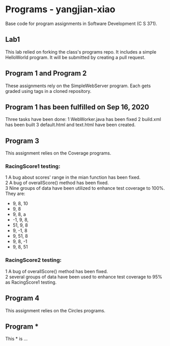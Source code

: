 # Programs - yangjian-xiao
Base code for program assignments in Software Development (C S 371).

## Lab1
This lab relied on forking the class's programs repo. It includes a simple HelloWorld program. It will be submitted by creating a pull request.

## Program 1 and Program 2
These assignments rely on the SimpleWebServer program. Each gets graded using tags in a cloned repository.

## Program 1 has been fulfilled on Sep 16, 2020
Three tasks have been done:
1 WebWorker.java has been fixed
2 build.xml has been built
3 default.html and text.html have been created.

## Program 3
This assignment relies on the Coverage programs.
### RacingScore1 testing:

1 A bug about scores' range in the mian function has been fixed. </br>
2 A bug of overallScore() method has been fixed. </br>
3 Nine groups of data have been utilized to enhance test coverage to 100%. They are: </br>
- 9, 8, 10
- 9, 8
- 9, 8, a
- -1, 9, 8,
- 51, 9, 8
- 9, -1, 8
- 9, 51, 8
- 9, 8, -1
- 9, 8, 51
### RacingScore2 testing:

1 A bug of overallScore() method has been fixed. </br>
2 several groups of data have been used to enhance test coverage to 95% as RacingScore1 testing. </br>



## Program 4
This assignment relies on the Circles programs.

## Program *
This * is ...